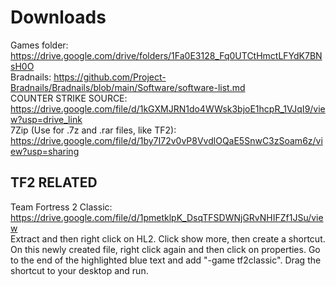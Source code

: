 # Downloads
Games folder: https://drive.google.com/drive/folders/1Fa0E3128_Fq0UTCtHmctLFYdK7BNsH0O<br>
Bradnails: https://github.com/Project-Bradnails/Bradnails/blob/main/Software/software-list.md<br>
COUNTER STRIKE SOURCE: https://drive.google.com/file/d/1kGXMJRN1do4WWsk3bjoE1hcpR_1VJqI9/view?usp=drive_link<br>
7Zip (Use for .7z and .rar files, like TF2): https://drive.google.com/file/d/1by7I72v0vP8VvdlOQaE5SnwC3zSoam6z/view?usp=sharing<br>


## TF2 RELATED<br>
Team Fortress 2 Classic: https://drive.google.com/file/d/1pmetklpK_DsqTFSDWNjGRvNHIFZf1JSu/view<br>
Extract and then right click on HL2. Click show more, then create a shortcut.<br>
On this newly created file, right click again and then click on properties. Go to the end of the highlighted blue text and add "-game tf2classic". Drag the shortcut to your desktop and run.